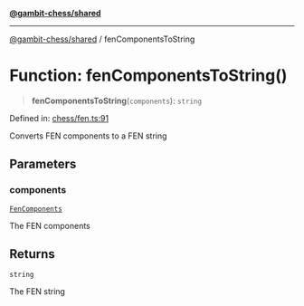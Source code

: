 [**@gambit-chess/shared**](../README.md)

***

[@gambit-chess/shared](../globals.md) / fenComponentsToString

# Function: fenComponentsToString()

> **fenComponentsToString**(`components`): `string`

Defined in: [chess/fen.ts:91](https://github.com/cango91/gambit-chess/blob/d79bd73a9b1359341cbe89b368f1eb5b66a60564/shared/src/chess/fen.ts#L91)

Converts FEN components to a FEN string

## Parameters

### components

[`FenComponents`](../interfaces/FenComponents.md)

The FEN components

## Returns

`string`

The FEN string
